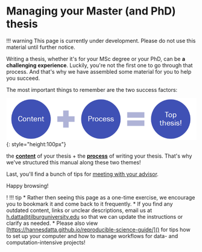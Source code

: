 # Managing your Master (and PhD) thesis

!!! warning
	This page is currently under development. Please do not use this material until further notice.


Writing a thesis, whether it's for your MSc degree or your PhD, can be
**a challenging experience**. Luckily, you're not the first one to go through
that process. And that's why we have assembled some material for you to help
you succeed.

The most important things to remember are the two success factors:

![Overview of process](overview.png){: style="height:100px"}


the [**content**](content/index.md) of your thesis + the [**process**](process/index.md) of writing your thesis.
That's why we've structured this manual along these two themes!

Last, you'll find a bunch of tips for [meeting with your advisor](meetings/one.md).

Happy browsing!


<!---


# Dr. Hannes Datta
**Key areas of expertise**<br/>
Marketing mix modeling<br/>
Causality in observational data<br/>
Data management of structured and unstructured data<br/>
Ownership versus access-based business models (streaming)

**Educational Background**<br/>
Causality in observational data<br/>
Assistant professor Tilburg University (2013-...)<br/>

**Teaching activities**<br/>
MSc Marketing Analytics and Management: Data science skills for digital and social media research (2013-...)<br/>
BSc: Digital and social media strategies (2016-2017)<br/>

**Research experience**<br/>
Published in top tier journals [Journal of Marketing](http://doi.org/10.1509/jm.15.0340),
[Journal of Marketing Research](http://doi.org/10.1509/jmr.12.0160), [Marketing Science](tiu.nu/spotify)<br/>
Most recently: online streaming (Spotify), see [tiu.nu/spotify]()<br/>


@Hannes, include some text here.
-->
!
!!! tip
	* Rather then seeing this page as a one-time exercise, we encourage you to bookmark it and come back to it frequently.
	* If you find any outdated content, links or unclear descriptions, email us at [h.datta@tilburguniversity.edu]() so that we can update the instructions or clarify as needed.
	* Please also view [https://hannesdatta.github.io/reproducible-science-guide/]() for tips how to set up your computer and how to manage workflows for data- and computation-intensive projects!
